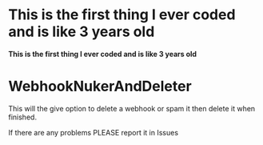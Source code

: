 # This is the first thing I ever coded and is like 3 years old

**This is the first thing I ever coded and is like 3 years old**

# WebhookNukerAndDeleter

This will the give option to delete a webhook or spam it then delete it when finished.

If there are any problems PLEASE report it in Issues
